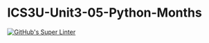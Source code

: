 # ICS3U-Unit3-05-Python-Months

[![GitHub's Super Linter](https://github.com/sydneykuhn/ICS3U-Unit3-05-Python-Months/workflows/GitHub's%20Super%20Linter/badge.svg)](https://github.com/sydneykuhn/ICS3U-Unit3-05-Python-Months/actions)
